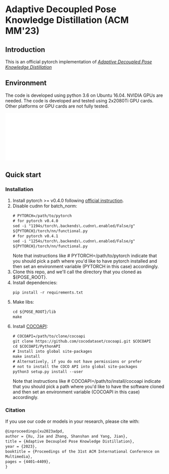 # Adaptive Decoupled Pose Knowledge Distillation (ACM MM'23)

## Introduction 
This is an official pytorch implementation of [*Adaptive Decoupled Pose Knowledge Distillation*](https://dl.acm.org/doi/10.1145/3581783.3611818)

## Environment
The code is developed using python 3.6 on Ubuntu 16.04. NVIDIA GPUs are needed. The code is developed and tested using 2x2080Ti GPU cards. Other platforms or GPU cards are not fully tested.

![](./figure/intro.pdf)

## Quick start
### Installation
1. Install pytorch >= v0.4.0 following [official instruction](https://pytorch.org/).
2. Disable cudnn for batch_norm:
   ```
   # PYTORCH=/path/to/pytorch
   # for pytorch v0.4.0
   sed -i "1194s/torch\.backends\.cudnn\.enabled/False/g" ${PYTORCH}/torch/nn/functional.py
   # for pytorch v0.4.1
   sed -i "1254s/torch\.backends\.cudnn\.enabled/False/g" ${PYTORCH}/torch/nn/functional.py
   ```
   Note that instructions like # PYTORCH=/path/to/pytorch indicate that you should pick a path where you'd like to have pytorch installed  and then set an environment variable (PYTORCH in this case) accordingly.
1. Clone this repo, and we'll call the directory that you cloned as ${POSE_ROOT}.
2. Install dependencies:
   ```
   pip install -r requirements.txt
   ```
3. Make libs:
   ```
   cd ${POSE_ROOT}/lib
   make
   ```
3. Install [COCOAPI](https://github.com/cocodataset/cocoapi):
   ```
   # COCOAPI=/path/to/clone/cocoapi
   git clone https://github.com/cocodataset/cocoapi.git $COCOAPI
   cd $COCOAPI/PythonAPI
   # Install into global site-packages
   make install
   # Alternatively, if you do not have permissions or prefer
   # not to install the COCO API into global site-packages
   python3 setup.py install --user
   ```
   Note that instructions like # COCOAPI=/path/to/install/cocoapi indicate that you should pick a path where you'd like to have the software cloned and then set an environment variable (COCOAPI in this case) accordingly.

### Citation
If you use our code or models in your research, please cite with:
```
@inproceedings{xu2023adpd,
author = {Xu, Jie and Zhang, Shanshan and Yang, Jian},
title = {Adaptive Decoupled Pose Knowledge Distillation},
year = {2023},
booktitle = {Proceedings of the 31st ACM International Conference on Multimedia},
pages = {4401–4409},
}
```
